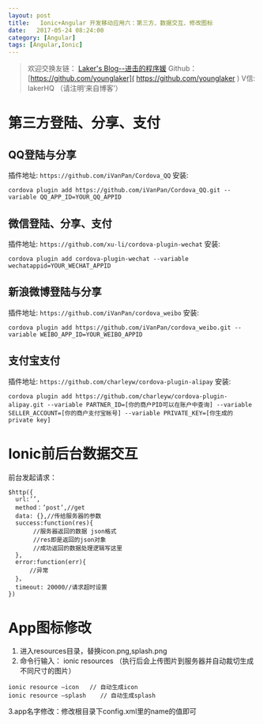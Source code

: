```yaml
---
layout: post
title:   Ionic+Angular 开发移动应用六：第三方、数据交互、修改图标
date:   2017-05-24 08:24:00
category: [Angular]
tags: [Angular,Ionic]
---
```


<!-- ![第三方登陆/分享/支付、数据交互、修改图标][1] -->

<!--more-->

> 欢迎交换友链： [Laker's Blog--进击的程序媛]( http://laker.me/blog )
> Github：[https://github.com/younglaker]( https://github.com/younglaker )
> V信: lakerHQ （请注明‘来自博客’）

# 第三方登陆、分享、支付

## QQ登陆与分享
插件地址: `https://github.com/iVanPan/Cordova_QQ`
安装:

	cordova plugin add https://github.com/iVanPan/Cordova_QQ.git --variable QQ_APP_ID=YOUR_QQ_APPID

##  微信登陆、分享、支付
插件地址: `https://github.com/xu-li/cordova-plugin-wechat`
安装:

	cordova plugin add cordova-plugin-wechat --variable wechatappid=YOUR_WECHAT_APPID

## 新浪微博登陆与分享
插件地址: `https://github.com/iVanPan/cordova_weibo`
安装:

	cordova plugin add https://github.com/iVanPan/cordova_weibo.git --variable WEIBO_APP_ID=YOUR_WEIBO_APPID


##  支付宝支付
插件地址: `https://github.com/charleyw/cordova-plugin-alipay`
安装:

	cordova plugin add https://github.com/charleyw/cordova-plugin-alipay.git --variable PARTNER_ID=[你的商户PID可以在账户中查询] --variable SELLER_ACCOUNT=[你的商户支付宝帐号] --variable PRIVATE_KEY=[你生成的private key]

# Ionic前后台数据交互

前台发起请求：

```
$http({
  url:’’,
  method：’post’,//get
  data: {},//传给服务器的参数
  success:function(res){
       //服务器返回的数据 json格式
       //res即是返回的json对象
       //成功返回的数据处理逻辑写这里
  },
  error:function(err){
      //异常
  }，
  timeout: 20000//请求超时设置
})
```


# App图标修改

1.  进入resources目录，替换icon.png,splash.png
2.  命令行输入： ionic resources （执行后会上传图片到服务器并自动裁切生成不同尺寸的图片）

```
ionic resource —icon   // 自动生成icon
ionic resource —splash    // 自动生成splash
```

3.app名字修改：修改根目录下config.xml里的name的值即可

  [1]: http://77g54f.com1.z0.glb.clouddn.com/bgt-20170524.png?imageView2/1/q/100|watermark/1/image/aHR0cDovLzc3ZzU0Zi5jb20xLnowLmdsYi5jbG91ZGRuLmNvbS9sYWtlcjEucG5n/dissolve/100/gravity/South/dy/10